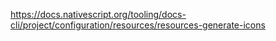 

https://docs.nativescript.org/tooling/docs-cli/project/configuration/resources/resources-generate-icons
